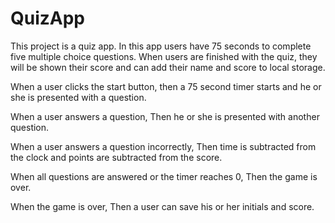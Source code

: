 # QuizApp

This project is a quiz app. 
In this app users have 75 seconds to complete five multiple choice questions.
When users are finished with the quiz, they will be shown their score and can add their name and score to local storage.

When a user clicks the start button,
then a 75 second timer starts and he or she is presented with a question.

When a user answers a question,
Then he or she is presented with another question.

When a user answers a question incorrectly,
Then time is subtracted from the clock and points are subtracted from the score.

When all questions are answered or the timer reaches 0,
Then the game is over.

When the game is over,
Then a user can save his or her initials and score.
